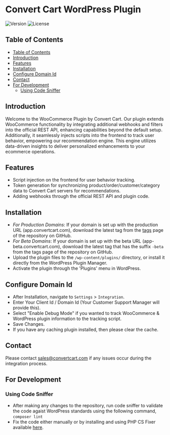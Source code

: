 # Convert Cart WordPress Plugin

![Version](https://img.shields.io/badge/version-1.2.4-blue.svg)
![License](https://img.shields.io/badge/license-Proprietary-red.svg)

## Table of Contents
  - [Table of Contents](#table-of-contents)
  - [Introduction](#introduction)
  - [Features](#features)
  - [Installation](#installation)
  - [Configure Domain Id](#configure-domain-id)
  - [Contact](#contact)
  - [For Development](#for-development)
    - [Using Code Sniffer](#using-code-sniffer)

## Introduction

Welcome to the WooCommerce Plugin by Convert Cart. Our plugin extends WooCommerce functionality by integrating additional webhooks and filters into the official REST API, enhancing capabilities beyond the default setup. Additionally, it seamlessly injects scripts into the frontend to track user behavior, empowering our recommendation engine. This engine utilizes data-driven insights to deliver personalized enhancements to your ecommerce operations.

## Features

- Script injection on the frontend for user behavior tracking.
- Token generation for synchronizing product/order/customer/category data to Convert Cart servers for recommendations.
- Adding webhooks through the official REST API and plugin code.

## Installation

- *For Production Domains*: If your domain is set up with the production URL (app.convertcart.com), download the latest tag from the [tags](https://github.com/convert-cart/woocommerce-plugin/tags) page of the repository on GitHub.
- *For Beta Domains*: If your domain is set up with the beta URL (app-beta.convertcart.com), download the latest tag that has the suffix `-beta` from the tags page of the repository on GitHub.
- Upload the plugin files to the `/wp-content/plugins/` directory, or install it directly from the WordPress Plugin Manager.
- Activate the plugin through the 'Plugins' menu in WordPress.

## Configure Domain Id

- After Installation, navigate to `Settings` > `Integration`.
- Enter Your Client Id / Domain Id (Your Customer Support Manager will provide this).
- Select "Enable Debug Mode" if you wanted to track WooCommerce & WordPress plugin information to the tracking script.
- Save Changes.
- If you have any caching plugin installed, then please clear the cache.

## Contact

Please contact [sales@convertcart.com](mailto:sales@convertcart.com) if any issues occur during the integration process.

## For Development

### Using Code Sniffer

- After making any changes to the repository, run code sniffer to validate the code agaist WordPress standards using the following command,
  `composer lint`
- Fix the code either manually or by installing and using PHP CS Fixer available [here](https://github.com/PHP-CS-Fixer/PHP-CS-Fixer).